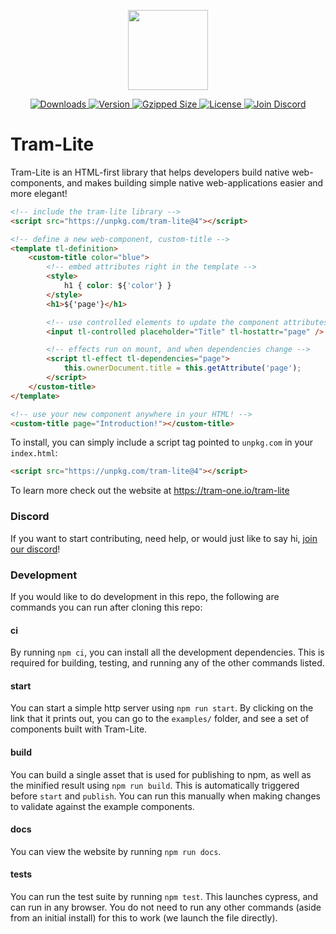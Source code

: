 <p align="center">
  <a href="http://tram-one.io/tram-lite/" target="_blank">
    <img src="https://unpkg.com/@tram-one/tram-logo@5.0.1/dist/lite.svg" width="128">
  </a>
</p>

<div align="center">
  <a href="https://www.npmjs.com/package/tram-lite">
    <img src="https://img.shields.io/npm/dm/tram-lite.svg" alt="Downloads">
  </a>
  <a href="https://www.npmjs.com/package/tram-lite">
    <img src="https://img.shields.io/npm/v/tram-lite.svg" alt="Version">
  </a>
  <a href="https://bundlephobia.com/package/tram-lite">
    <img src="https://badgen.net/bundlephobia/minzip/tram-lite" alt="Gzipped Size">
  </a>
  <a href="https://www.npmjs.com/package/tram-lite">
    <img src="https://img.shields.io/npm/l/tram-lite.svg" alt="License">
  </a>
  <a href="https://discord.gg/dpBXAQC">
    <img src="https://img.shields.io/badge/discord-join-5865F2.svg?style=flat" alt="Join Discord">
  </a>
</div>

# Tram-Lite

Tram-Lite is an HTML-first library that helps developers build native web-components, and makes building simple native
web-applications easier and more elegant!

```html
<!-- include the tram-lite library -->
<script src="https://unpkg.com/tram-lite@4"></script>

<!-- define a new web-component, custom-title -->
<template tl-definition>
	<custom-title color="blue">
		<!-- embed attributes right in the template -->
		<style>
			h1 { color: ${'color'} }
		</style>
		<h1>${'page'}</h1>

		<!-- use controlled elements to update the component attributes -->
		<input tl-controlled placeholder="Title" tl-hostattr="page" />

		<!-- effects run on mount, and when dependencies change -->
		<script tl-effect tl-dependencies="page">
			this.ownerDocument.title = this.getAttribute('page');
		</script>
	</custom-title>
</template>

<!-- use your new component anywhere in your HTML! -->
<custom-title page="Introduction!"></custom-title>
```

To install, you can simply include a script tag pointed to `unpkg.com` in your `index.html`:

```html
<script src="https://unpkg.com/tram-lite@4"></script>
```

To learn more check out the website at https://tram-one.io/tram-lite

### Discord

If you want to start contributing, need help, or would just like to say hi,
[join our discord](https://discord.gg/dpBXAQC)!

### Development

If you would like to do development in this repo, the following are commands you can run after cloning this repo:

#### ci

By running `npm ci`, you can install all the development dependencies. This is required for building, testing, and
running any of the other commands listed.

#### start

You can start a simple http server using `npm run start`. By clicking on the link that it prints out, you can go to the
`examples/` folder, and see a set of components built with Tram-Lite.

#### build

You can build a single asset that is used for publishing to npm, as well as the minified result using `npm run build`.
This is automatically triggered before `start` and `publish`. You can run this manually when making changes to validate
against the example components.

#### docs

You can view the website by running `npm run docs`.

#### tests

You can run the test suite by running `npm test`. This launches cypress, and can run in any browser. You do not need to
run any other commands (aside from an initial install) for this to work (we launch the file directly).
